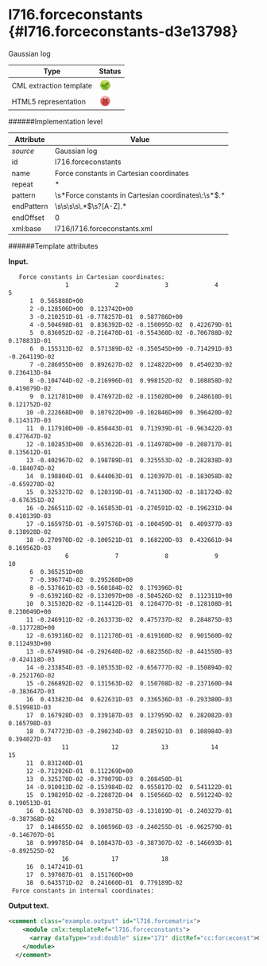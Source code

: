 # l716.forceconstants {#l716.forceconstants-d3e13798}

Gaussian log


| Type                                                                                                                                                | Status                                                                                                                                              |
|----|----|
| CML extraction template                                                                                                                             | ![](/imgs/Total.png)                                                                                                                                |
| HTML5 representation                                                                                                                                | ![](/imgs/None.png)                                                                                                                                 |

######Implementation level

| Attribute                                                                                                                                           | Value                                                                                                                                               |
|----|----|
| *source*                                                                                                                                            | Gaussian log                                                                                                                                        |
| id                                                                                                                                                  | l716.forceconstants                                                                                                                                 |
| name                                                                                                                                                | Force constants in Cartesian coordinates                                                                                                            |
| repeat                                                                                                                                              | \*                                                                                                                                                  |
| pattern                                                                                                                                             | \\s\*Force constants in Cartesian coordinates\\:\\s\*\$.\*                                                                                          |
| endPattern                                                                                                                                          | \\s\\s\\s\\s\\.\*\$\\s?\[A-Z\].\*                                                                                                                   |
| endOffset                                                                                                                                           | 0                                                                                                                                                   |
| xml:base                                                                                                                                            | l716/l716.forceconstants.xml                                                                                                                        |

######Template attributes

**Input.**

       Force constants in Cartesian coordinates: 
                    1             2             3             4             5
          1  0.565888D+00
          2 -0.128506D+00  0.123742D+00      
          3 -0.210251D-01 -0.778257D-01  0.587786D+00
          4 -0.504698D-01  0.836392D-02 -0.150095D-02  0.422679D-01
          5  0.836052D-02 -0.216470D-01 -0.554360D-02 -0.706788D-02  0.178831D-01
          6  0.155313D-02  0.571389D-02 -0.350545D+00 -0.714291D-03 -0.264119D-02
          7 -0.286055D+00  0.892627D-02  0.124822D+00  0.454023D-02  0.236413D-04
          8 -0.104744D-02 -0.216996D-01  0.998152D-02  0.108858D-02  0.419079D-02
          9  0.121781D+00  0.476972D-02 -0.115020D+00  0.248610D-01  0.121752D-02
         10 -0.222668D+00  0.107922D+00 -0.102846D+00  0.396420D-02  0.114317D-03
         11  0.117910D+00 -0.850443D-01  0.713939D-01 -0.963422D-03  0.477647D-02
         12 -0.102853D+00  0.653622D-01 -0.114978D+00 -0.208717D-01  0.135612D-01
         13 -0.402967D-02  0.198789D-01  0.325553D-02 -0.282838D-03 -0.184074D-02
         14  0.198804D-01  0.644063D-01  0.120397D-01 -0.183058D-02 -0.659270D-02
         15  0.325327D-02  0.120319D-01 -0.741130D-02 -0.181724D-02 -0.676351D-02
         16 -0.266511D-02 -0.165853D-01 -0.270591D-02 -0.196231D-04  0.410139D-03
         17 -0.165975D-01 -0.597576D-01 -0.100459D-01  0.409377D-03  0.138928D-02
         18 -0.270970D-02 -0.100521D-01  0.168220D-03  0.432661D-04  0.169562D-03
                    6             7             8             9            10
          6  0.365251D+00
          7 -0.396774D-02  0.295260D+00
          8 -0.537661D-03 -0.560184D-02  0.179396D-01
          9 -0.639216D-02 -0.133097D+00 -0.504526D-02  0.112311D+00
         10  0.315302D-02 -0.114412D-01  0.120477D-01 -0.128108D-01  0.230049D+00
         11 -0.246911D-02 -0.263373D-02  0.475737D-02  0.284875D-03 -0.117728D+00
         12 -0.639316D-02  0.112170D-01 -0.619160D-02  0.901560D-02  0.112493D+00
         13 -0.674998D-04 -0.292640D-02 -0.682356D-02 -0.441550D-03 -0.424118D-03
         14 -0.233854D-03 -0.105353D-02 -0.656777D-02 -0.150894D-02 -0.252176D-02
         15 -0.266892D-02  0.131563D-02  0.150708D-02 -0.237160D-04 -0.383647D-03
         16  0.433823D-04  0.622631D-03  0.336536D-03 -0.293380D-03  0.519981D-03
         17  0.167928D-03  0.339187D-03  0.137959D-02  0.282082D-03  0.165798D-03
         18  0.747723D-03 -0.290234D-03  0.285921D-03  0.108984D-03  0.394027D-03
                   11            12            13            14            15
         11  0.831240D-01
         12 -0.712926D-01  0.112269D+00
         13  0.325270D-02 -0.379079D-03  0.208450D-01
         14 -0.910013D-02 -0.153984D-02  0.955817D-02  0.541122D-01
         15  0.198295D-02 -0.220872D-04  0.150566D-02  0.591224D-02  0.190513D-01
         16  0.162670D-03  0.393875D-03 -0.131819D-01 -0.240327D-01 -0.387368D-02
         17  0.148655D-02  0.100596D-03 -0.240255D-01 -0.962579D-01 -0.146707D-01
         18  0.999785D-04  0.108437D-03 -0.387307D-02 -0.146693D-01 -0.892525D-02
                   16            17            18
         16  0.147241D-01
         17  0.397087D-01  0.151760D+00
         18  0.643571D-02  0.241660D-01  0.779189D-02
     Force constants in internal coordinates: 
      

**Output text.**

```xml
<comment class="example.output" id="l716.forcematrix">
    <module cmlx:templateRef="l716.forceconstants">
      <array dataType="xsd:double" size="171" dictRef="cc:forceconst">0.565888 -0.128506 0.123742 -0.0210251 -0.0778257 0.587786 -0.0504698 0.00836392 -0.00150095 0.0422679 0.00836052 -0.021647 -0.0055436 -0.00706788 0.0178831 0.00155313 0.00571389 -0.350545 -7.14291E-4 -0.00264119 0.365251 -0.286055 0.00892627 0.124822 0.00454023 2.36413E-5 -0.00396774 0.29526 -0.00104744 -0.0216996 0.00998152 0.00108858 0.00419079 -5.37661E-4 -0.00560184 0.0179396 0.121781 0.00476972 -0.11502 0.024861 0.00121752 -0.00639216 -0.133097 -0.00504526 0.112311 -0.222668 0.107922 -0.102846 0.0039642 1.14317E-4 0.00315302 -0.0114412 0.0120477 -0.0128108 0.230049 0.11791 -0.0850443 0.0713939 -9.63422E-4 0.00477647 -0.00246911 -0.00263373 0.00475737 2.84875E-4 -0.117728 0.083124 -0.102853 0.0653622 -0.114978 -0.0208717 0.0135612 -0.00639316 0.011217 -0.0061916 0.0090156 0.112493 -0.0712926 0.112269 -0.00402967 0.0198789 0.00325553 -2.82838E-4 -0.00184074 -6.74998E-5 -0.0029264 -0.00682356 -4.4155E-4 -4.24118E-4 0.0032527 -3.79079E-4 0.020845 0.0198804 0.0644063 0.0120397 -0.00183058 -0.0065927 -2.33854E-4 -0.00105353 -0.00656777 -0.00150894 -0.00252176 -0.00910013 -0.00153984 0.00955817 0.0541122 0.00325327 0.0120319 -0.0074113 -0.00181724 -0.00676351 -0.00266892 0.00131563 0.00150708 -2.3716E-5 -3.83647E-4 0.00198295 -2.20872E-5 0.00150566 0.00591224 0.0190513 -0.00266511 -0.0165853 -0.00270591 -1.96231E-5 4.10139E-4 4.33823E-5 6.22631E-4 3.36536E-4 -2.9338E-4 5.19981E-4 1.6267E-4 3.93875E-4 -0.0131819 -0.0240327 -0.00387368 0.0147241 -0.0165975 -0.0597576 -0.0100459 4.09377E-4 0.00138928 1.67928E-4 3.39187E-4 0.00137959 2.82082E-4 1.65798E-4 0.00148655 1.00596E-4 -0.0240255 -0.0962579 -0.0146707 0.0397087 0.15176 -0.0027097 -0.0100521 1.6822E-4 4.32661E-5 1.69562E-4 7.47723E-4 -2.90234E-4 2.85921E-4 1.08984E-4 3.94027E-4 9.99785E-5 1.08437E-4 -0.00387307 -0.0146693 -0.00892525 0.00643571 0.024166 0.00779189</array>
    </module>
  </comment>
```
